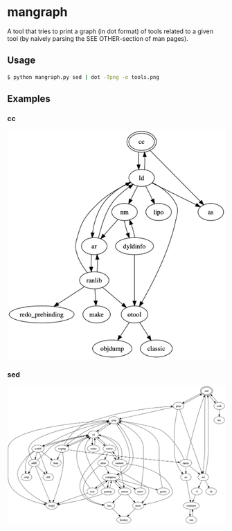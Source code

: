 # mangraph

A tool that tries to print a graph (in dot format) of tools related to a given tool (by naively parsing the SEE OTHER-section of man pages).

## Usage

```sh
$ python mangraph.py sed | dot -Tpng -o tools.png
```

## Examples

### cc

![Tools related to cc](cc.png)

### sed

![Tools related to sed](sed.png)
